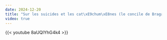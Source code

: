 ```yaml
---
date: 2024-12-20
title: "Sur les suicides et les cat\xE9chum\xE8nes (le concile de Braga - traduit)"
video: true
---
```



{{< youtube 8aUQlYhG4k4 >}}
